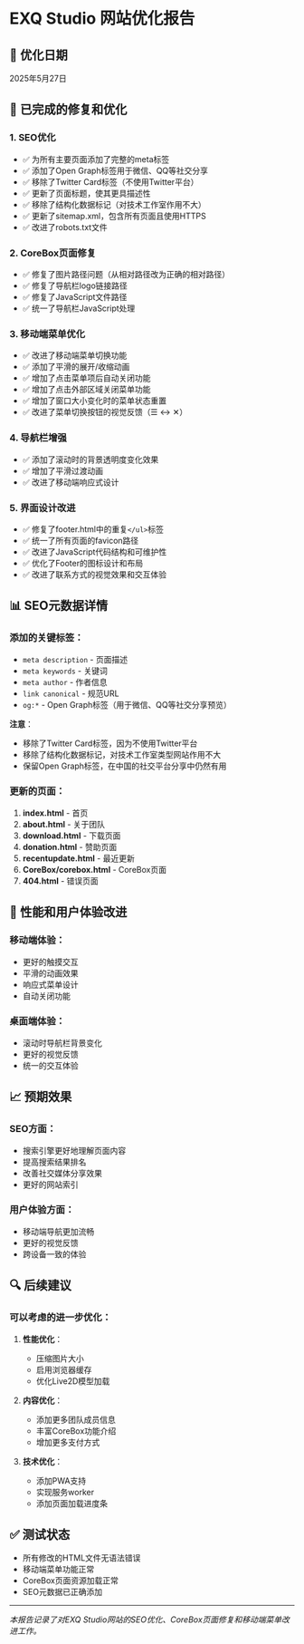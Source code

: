 # EXQ Studio 网站优化报告

## 📅 优化日期
2025年5月27日

## 🔧 已完成的修复和优化

### 1. SEO优化
- ✅ 为所有主要页面添加了完整的meta标签
- ✅ 添加了Open Graph标签用于微信、QQ等社交分享
- ✅ 移除了Twitter Card标签（不使用Twitter平台）
- ✅ 更新了页面标题，使其更具描述性
- ✅ 移除了结构化数据标记（对技术工作室作用不大）
- ✅ 更新了sitemap.xml，包含所有页面且使用HTTPS
- ✅ 改进了robots.txt文件

### 2. CoreBox页面修复
- ✅ 修复了图片路径问题（从相对路径改为正确的相对路径）
- ✅ 修复了导航栏logo链接路径
- ✅ 修复了JavaScript文件路径
- ✅ 统一了导航栏JavaScript处理

### 3. 移动端菜单优化
- ✅ 改进了移动端菜单切换功能
- ✅ 添加了平滑的展开/收缩动画
- ✅ 增加了点击菜单项后自动关闭功能
- ✅ 增加了点击外部区域关闭菜单功能
- ✅ 增加了窗口大小变化时的菜单状态重置
- ✅ 改进了菜单切换按钮的视觉反馈（☰ ↔ ✕）

### 4. 导航栏增强
- ✅ 添加了滚动时的背景透明度变化效果
- ✅ 增加了平滑过渡动画
- ✅ 改进了移动端响应式设计

### 5. 界面设计改进
- ✅ 修复了footer.html中的重复`</ul>`标签
- ✅ 统一了所有页面的favicon路径
- ✅ 改进了JavaScript代码结构和可维护性
- ✅ 优化了Footer的图标设计和布局
- ✅ 改进了联系方式的视觉效果和交互体验

## 📊 SEO元数据详情

### 添加的关键标签：
- `meta description` - 页面描述
- `meta keywords` - 关键词
- `meta author` - 作者信息
- `link canonical` - 规范URL
- `og:*` - Open Graph标签（用于微信、QQ等社交分享预览）

**注意**：
- 移除了Twitter Card标签，因为不使用Twitter平台
- 移除了结构化数据标记，对技术工作室类型网站作用不大
- 保留Open Graph标签，在中国的社交平台分享中仍然有用

### 更新的页面：
1. **index.html** - 首页
2. **about.html** - 关于团队
3. **download.html** - 下载页面
4. **donation.html** - 赞助页面
5. **recentupdate.html** - 最近更新
6. **CoreBox/corebox.html** - CoreBox页面
7. **404.html** - 错误页面

## 🚀 性能和用户体验改进

### 移动端体验：
- 更好的触摸交互
- 平滑的动画效果
- 响应式菜单设计
- 自动关闭功能

### 桌面端体验：
- 滚动时导航栏背景变化
- 更好的视觉反馈
- 统一的交互体验

## 📈 预期效果

### SEO方面：
- 搜索引擎更好地理解页面内容
- 提高搜索结果排名
- 改善社交媒体分享效果
- 更好的网站索引

### 用户体验方面：
- 移动端导航更加流畅
- 更好的视觉反馈
- 跨设备一致的体验

## 🔍 后续建议

### 可以考虑的进一步优化：
1. **性能优化**：
   - 压缩图片大小
   - 启用浏览器缓存
   - 优化Live2D模型加载

2. **内容优化**：
   - 添加更多团队成员信息
   - 丰富CoreBox功能介绍
   - 增加更多支付方式

3. **技术优化**：
   - 添加PWA支持
   - 实现服务worker
   - 添加页面加载进度条

## ✅ 测试状态
- 所有修改的HTML文件无语法错误
- 移动端菜单功能正常
- CoreBox页面资源加载正常
- SEO元数据已正确添加

---
*本报告记录了对EXQ Studio网站的SEO优化、CoreBox页面修复和移动端菜单改进工作。*
